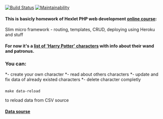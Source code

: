 [![Build Status](https://travis-ci.com/rualt/hexlet-slim-example.svg?branch=master)](https://travis-ci.com/rualt/hexlet-slim-example)
[![Maintainability](https://api.codeclimate.com/v1/badges/b25d5e31b8617d607b23/maintainability)](https://codeclimate.com/github/rualt/hexlet-slim-example/maintainability)

#### This is basicly homework of Hexlet PHP web development [online course](https://ru.hexlet.io/courses/php-mvc):
Slim micro framework - routing, templates, CRUD, deploying using Heroku and stuff

#### For now it's a [list of 'Harry Potter' characters](https://arcane-savannah-96907.herokuapp.com/users) with info about their wand and patronus.

### You can:

*- сreate your own character
*- read about others characters
*- update and fix data of already existed characters
*- delete character completly

###
```
make data-reload
```
to reload data from CSV source 

#### [Data sourse](https://www.kaggle.com/gulsahdemiryurek/harry-potter-dataset#Characters.csv)
